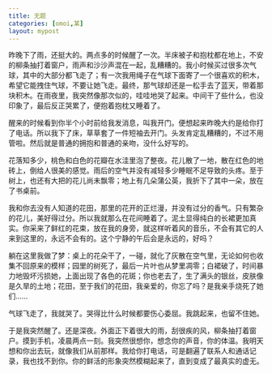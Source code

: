 ```yaml
---
title: 无题
categories: [omoi,某]
layout: mypost
---
```


昨晚下了雨，还挺大的。两点多的时候醒了一次。半床被子和抱枕都在地上，不安的柳条抽打着窗户，雨声和沙沙声混在一起，乱糟糟的。我小时候买过很多次气球，其中的大部分都飞走了；有一次我用绳子在气球下面寄了一个很喜欢的积木，希望它能拽住气球，不要让她飞走。最终，那气球却还是一松手去了蓝天，带着那块积木。在雨夜里，我突然像那次似的，哇哇地哭了起来。中间干了些什么，也没印象了，最后反正哭累了，便抱着抱枕又睡着了。

醒来的时候看到你半个小时前给我发消息，叫我开门。便想起来昨晚大约是给你打了电话。所以我下了床，草草套了一件短袖去开门。头发肯定乱糟糟的，不过不用管啦。然后就是普通的拥抱和普通的亲吻，没什么好写的。

花落知多少，桃色和白色的花瓣在水洼里泡了整夜。花儿散了一地，散在红色的地砖上，倒给人很美的感觉。雨后的空气并没有减轻多少睡眠不足导致的头疼。至于树上，也还有大把的花儿尚未飘零；地上有几朵蒲公英，我折下了其中一朵，放在了书桌前。

我和你去没有人知道的花田，那里的花开的正烂漫，并没有过分的香气。只有繁杂的花儿，美好得过分。所以我就那么在花间睡着了。泥土显得纯白的长裙更加真实。你采来了鲜红的花束，放在我的身旁，就这样听着风的音乐，不会有其它的人来到这里的，永远不会有的。这个宁静的午后会是永远的，好吗？

躺在这里我做了梦：桌上的花朵干了，一碰，就化了灰散在空气里，无论如何也收集不回原来的模样；园里的树死了，最后一片叶也从梦里凋零；白裙破了，时间暴力地毁坏污损她，上面出现了各色的花斑；你也老去了，生了满头的银丝，皮肤像是久旱的土地；花田，至于我们的花田，我亲爱的，你忘了吗？是我亲手烧死了她们……

气球飞走了，我就哭了。哭得比什么时候都要伤心委屈。我跳起来，也留不住她。

于是我突然醒了。还是深夜。外面正下着很大的雨，刮很疾的风，柳条抽打着窗户。摸到手机，凌晨两点一刻。我突然很想你，想念你的声音，你的体温。我明天想和你出去玩，就像我们从前那样。我给你打电话，可是翻遍了联系人和通话记录，我也找不到你。你的鲜活的形象突然模糊起来了，直到变成了最真实的虚无。